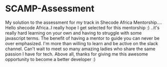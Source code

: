 # SCAMP-Assessment
My solution to the assessment for my track in Shecode Africa Mentorship....
Hello shecode Africa..I really hope I get selected for this mentorship :) ..it's really hard learning on your own and having to struggle with some javascript terms. The benefit of 
having a mentor to guide you can never be over emphasized. I'm more than willing to learn and be active on the slack channel. 
Can't wait to meet so many amazing ladies who share the same passion I have for tech. Above all, thanks for giving me this awesome opportunity to become a better developer :) 
